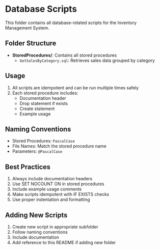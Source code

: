 # Database Scripts

This folder contains all database-related scripts for the Inventory Management System.

## Folder Structure

- **StoredProcedures/**: Contains all stored procedures
  - `GetSalesByCategory.sql`: Retrieves sales data grouped by category

## Usage

1. All scripts are idempotent and can be run multiple times safely
2. Each stored procedure includes:
   - Documentation header
   - Drop statement if exists
   - Create statement
   - Example usage

## Naming Conventions

- Stored Procedures: `PascalCase`
- File Names: Match the stored procedure name
- Parameters: `@PascalCase`

## Best Practices

1. Always include documentation headers
2. Use SET NOCOUNT ON in stored procedures
3. Include example usage comments
4. Make scripts idempotent with IF EXISTS checks
5. Use proper indentation and formatting

## Adding New Scripts

1. Create new script in appropriate subfolder
2. Follow naming conventions
3. Include documentation
4. Add reference to this README if adding new folder 